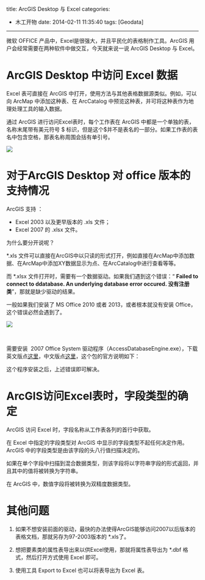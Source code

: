 title: ArcGIS Desktop 与 Excel
categories:
- 木工开物
date: 2014-02-11 11:35:40
tags: [Geodata]
---
微软 OFFICE 产品中，Excel是很强大，并且平民化的表格制作工具。ArcGIS 用户会经常需要在两种软件中做交互，今天就来说一说&nbsp;ArcGIS Desktop 与 Excel。

# ArcGIS Desktop 中访问 Excel 数据


Excel 表可直接在 ArcGIS 中打开，使用方法与其他表格数据源类似。例如，可以向 ArcMap 中添加这种表、在 ArcCatalog 中预览这种表，并可将这种表作为地理处理工具的输入数据。


通过 ArcGIS 进行访问Excel表时，每个工作表在 ArcGIS 中都是一个单独的表，名称末尾带有美元符号 $ 标识，但是这个$并不是表名的一部分。如果工作表的表名中包含空格，那表名称周围会括有单引号。



![](http://img.blog.csdn.net/20140211102406546?watermark/2/text/aHR0cDovL2Jsb2cuY3Nkbi5uZXQva2lraXRhTW9vbg==/font/5a6L5L2T/fontsize/400/fill/I0JBQkFCMA==/dissolve/70/gravity/SouthEast)


# 对于ArcGIS Desktop 对 office 版本的支持情况


ArcGIS 支持 ：

- Excel 2003 以及更早版本的 .xls 文件；
- Excel 2007 的 .xlsx 文件。

为什么要分开说呢？

*.xls 文件可以直接在ArcGIS中以只读的形式打开，例如直接在ArcMap中添加数据、在ArcMap中添加XY数据显示为点、在ArcCatalog中进行查看等等。

而 *.xlsx 文件打开时，需要有一个数据驱动。如果我们遇到这个错误：“ **Failed to connect to ddatabase. An underlying database error occured. 没有注册类**”，那就是缺少驱动的结果。

一般如果我们安装了 MS Office 2010 或者 2013，或者根本就没有安装 Office，这个错误必然会遇到了。

![](http://img.blog.csdn.net/20140211111357921?watermark/2/text/aHR0cDovL2Jsb2cuY3Nkbi5uZXQva2lraXRhTW9vbg==/font/5a6L5L2T/fontsize/400/fill/I0JBQkFCMA==/dissolve/70/gravity/SouthEast)


<br>

需要安装 &nbsp;2007 Office System 驱动程序（AccessDatabaseEngine.exe），下载英文版点[这里](http://www.microsoft.com/en-us/download/details.aspx?displaylang=en&amp;id=23734)，中文版点[这里](http://www.microsoft.com/zh-cn/download/details.aspx?id=23734)，这个包的官方说明如下：



这个程序安装之后，上述错误即可解决。


# ArcGIS访问Excel表时，字段类型的确定


ArcGIS 访问 Excel 时，字段名称从工作表各列的首行中获取。

在 Excel 中指定的字段类型对 ArcGIS 中显示的字段类型不起任何决定作用。ArcGIS 中的字段类型是由该字段的头八行值扫描决定的。

如果在单个字段中扫描到混合数据类型，则该字段将以字符串字段的形式返回，并且其中的值将被转换为字符串。

在 ArcGIS 中，数值字段将被转换为双精度数据类型。




# 其他问题


1. 如果不想安装前面的驱动，最快的办法使得ArcGIS能够访问2007以后版本的表格文档，那就另存为97-2003版本的 *.xls了。

2. 想把要素类的属性表导出来以供Excel使用，那就将属性表导出为 *.dbf 格式，然后打开方式使用 Excel 即可。

3. 使用工具 Export to Excel 也可以将表导出为 Excel 表。